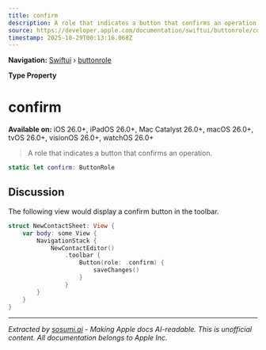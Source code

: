 ```yaml
---
title: confirm
description: A role that indicates a button that confirms an operation.
source: https://developer.apple.com/documentation/swiftui/buttonrole/confirm
timestamp: 2025-10-29T00:13:16.068Z
---
```


**Navigation:** [Swiftui](/documentation/swiftui) › [buttonrole](/documentation/swiftui/buttonrole)

**Type Property**

# confirm

**Available on:** iOS 26.0+, iPadOS 26.0+, Mac Catalyst 26.0+, macOS 26.0+, tvOS 26.0+, visionOS 26.0+, watchOS 26.0+

> A role that indicates a button that confirms an operation.

```swift
static let confirm: ButtonRole
```

## Discussion

The following view would display a confirm button in the toolbar.

```swift
struct NewContactSheet: View {
    var body: some View {
        NavigationStack {
            NewContactEditor()
                .toolbar {
                    Button(role: .confirm) {
                        saveChanges()
                    }
                }
        }
    }
}
```

---

*Extracted by [sosumi.ai](https://sosumi.ai) - Making Apple docs AI-readable.*
*This is unofficial content. All documentation belongs to Apple Inc.*
